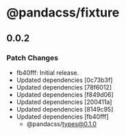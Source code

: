 # @pandacss/fixture

## 0.0.2

### Patch Changes

- fb40fff: Initial release.
- Updated dependencies [0c73b3f]
- Updated dependencies [78f6012]
- Updated dependencies [f849d06]
- Updated dependencies [200411a]
- Updated dependencies [8149c95]
- Updated dependencies [fb40fff]
  - @pandacss/types@0.1.0
